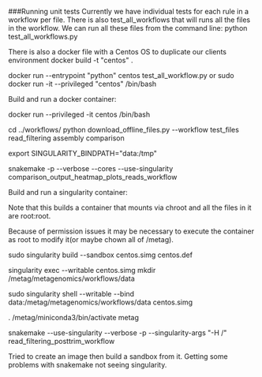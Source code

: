 ###Running unit tests
Currently we have individual tests for each rule in a workflow per file.
There is also test_all_workflows that will runs all the files in the workflow.
We can run all these files from the command line:
python test_all_workflows.py

There is also a docker file with a Centos OS to duplicate our clients environment 
docker build -t "centos" .


docker run --entrypoint "python" centos test_all_workflow.py
or
sudo docker run -it --privileged "centos" /bin/bash



Build and run a docker container:

docker run --privileged -it centos /bin/bash

cd ../workflows/
python download_offline_files.py --workflow test_files read_filtering assembly comparison

export SINGULARITY_BINDPATH="data:/tmp"

snakemake -p --verbose --cores --use-singularity comparison_output_heatmap_plots_reads_workflow

 

Build and run a singularity container:

Note that this builds a container that mounts via chroot and all the files in it are root:root.

Because of permission issues it may be necessary to execute the container as root to modify it(or maybe chown all of /metag).

sudo singularity build --sandbox centos.simg centos.def

singularity exec --writable centos.simg  mkdir /metag/metagenomics/workflows/data

sudo singularity shell --writable --bind data:/metag/metagenomics/workflows/data   centos.simg

. /metag/miniconda3/bin/activate metag

snakemake --use-singularity  --verbose -p --singularity-args "-H /" read_filtering_posttrim_workflow

Tried to create an image then build a sandbox from it. Getting some problems with snakemake not seeing singularity.
